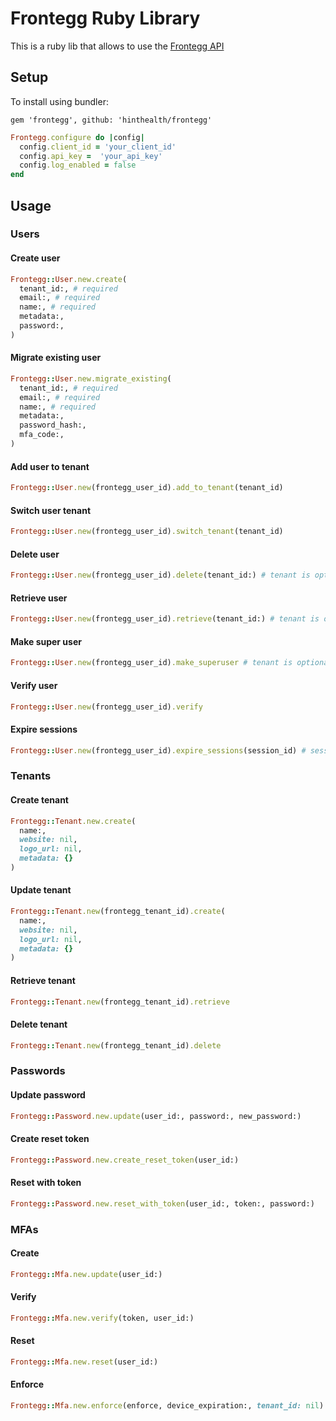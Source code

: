# Frontegg Ruby Library

This is a ruby lib that allows to use the [Frontegg API](https://docs.frontegg.com/reference/getting-started-with-your-api)


## Setup

To install using bundler:
```
gem 'frontegg', github: 'hinthealth/frontegg'
```


```ruby
Frontegg.configure do |config|
  config.client_id = 'your_client_id'
  config.api_key =  'your_api_key'
  config.log_enabled = false
end
```

## Usage

### Users

#### Create user

```ruby
Frontegg::User.new.create(
  tenant_id:, # required
  email:, # required
  name:, # required
  metadata:,
  password:,
)
```

#### Migrate existing user

```ruby
Frontegg::User.new.migrate_existing(
  tenant_id:, # required
  email:, # required
  name:, # required
  metadata:,
  password_hash:,
  mfa_code:,
)
```

#### Add user to tenant

```ruby
Frontegg::User.new(frontegg_user_id).add_to_tenant(tenant_id)
```


#### Switch user tenant

```ruby
Frontegg::User.new(frontegg_user_id).switch_tenant(tenant_id)
```

#### Delete user

```ruby
Frontegg::User.new(frontegg_user_id).delete(tenant_id:) # tenant is optional
```


#### Retrieve user

```ruby
Frontegg::User.new(frontegg_user_id).retrieve(tenant_id:) # tenant is optional
```

#### Make super user

```ruby
Frontegg::User.new(frontegg_user_id).make_superuser # tenant is optional
```


#### Verify user

```ruby
Frontegg::User.new(frontegg_user_id).verify
```

#### Expire sessions

```ruby
Frontegg::User.new(frontegg_user_id).expire_sessions(session_id) # session_id is optional
```

### Tenants

#### Create tenant

```ruby
Frontegg::Tenant.new.create(
  name:,
  website: nil,
  logo_url: nil,
  metadata: {}
)
```

#### Update tenant

```ruby
Frontegg::Tenant.new(frontegg_tenant_id).create(
  name:,
  website: nil,
  logo_url: nil,
  metadata: {}
)
```


#### Retrieve tenant

```ruby
Frontegg::Tenant.new(frontegg_tenant_id).retrieve
```

#### Delete tenant

```ruby
Frontegg::Tenant.new(frontegg_tenant_id).delete
```

### Passwords


#### Update password

```ruby
Frontegg::Password.new.update(user_id:, password:, new_password:)
```


#### Create reset token

```ruby
Frontegg::Password.new.create_reset_token(user_id:)
```

#### Reset with token

```ruby
Frontegg::Password.new.reset_with_token(user_id:, token:, password:)
```


### MFAs


#### Create

```ruby
Frontegg::Mfa.new.update(user_id:)
```

#### Verify

```ruby
Frontegg::Mfa.new.verify(token, user_id:)
```

#### Reset

```ruby
Frontegg::Mfa.new.reset(user_id:)
```

#### Enforce

```ruby
Frontegg::Mfa.new.enforce(enforce, device_expiration:, tenant_id: nil)
```
